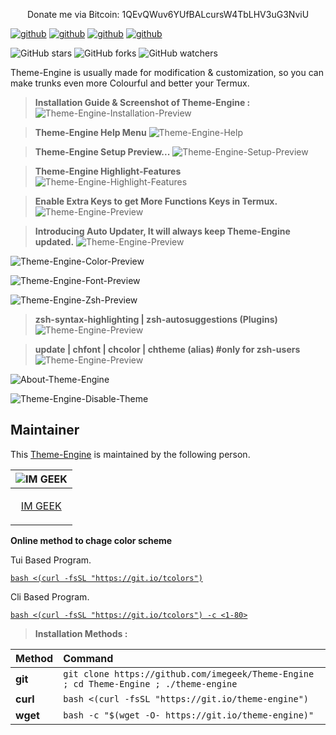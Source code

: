 <p align="center">
Donate me via Bitcoin: 1QEvQWuv6YUfBALcursW4TbLHV3uG3NviU

[![github](https://forthebadge.com/images/badges/built-with-love.svg)](https://github.com/imegeek)
[![github](https://forthebadge.com/images/badges/check-it-out.svg)](https://github.com/imegeek)
[![github](https://img.shields.io/badge/Theme–Engine-v.5.4-cyan?style=for-the-badge)](https://github.com/imegeek)
[![github](https://img.shields.io/github/license/abhackerofficial/Theme-engine?color=amoled&style=for-the-badge)](https://github.com/imegeek)

![GitHub stars](https://img.shields.io/github/stars/imegeek/Theme-engine.svg?style=social)
![GitHub forks](https://img.shields.io/github/forks/imegeek/Theme-engine.svg?style=social)
![GitHub watchers](https://img.shields.io/github/watchers/imegeek/Theme-engine.svg?style=social)

Theme-Engine is usually made for modification & customization, so you can make trunks even more Colourful and better your Termux.

> **Installation Guide & Screenshot of Theme-Engine :**
![Theme-Engine-Installation-Preview](https://user-images.githubusercontent.com/63346676/100494121-8ef76280-3164-11eb-9110-5be5836c5789.jpg)

>**Theme-Engine Help Menu**
![Theme-Engine-Help](https://user-images.githubusercontent.com/63346676/103196786-d8290680-490a-11eb-95ab-3e625622a6ba.jpg)

> **Theme-Engine Setup Preview...**
![Theme-Engine-Setup-Preview](https://github.com/imegeek/Theme-Engine/assets/63346676/c6b9875c-0892-4f9e-844b-5c6ea78be75c)

> **Theme-Engine Highlight-Features**
![Theme-Engine-Highlight-Features](https://github.com/imegeek/Theme-Engine/assets/63346676/6211d58d-f1e3-4ac4-9e5d-1d82fc719720)

> **Enable Extra Keys to get More Functions Keys in Termux.**
![Theme-Engine-Preview](https://github.com/imegeek/Theme-Engine/assets/63346676/469ba2a2-33ac-41c7-85d7-fb896001c23a)

> **Introducing Auto Updater, It will always keep Theme-Engine updated.**
![Theme-Engine-Preview](https://github.com/imegeek/Theme-Engine/assets/63346676/2da96138-ee7e-42af-82c4-e164c334cdc1)

![Theme-Engine-Color-Preview](https://github.com/imegeek/Theme-Engine/assets/63346676/9059ccc8-6012-4fe2-be33-bc906a19519f)

![Theme-Engine-Font-Preview](https://github.com/imegeek/Theme-Engine/assets/63346676/27a36a6c-4d25-4f6f-8638-d92b15448e63)

![Theme-Engine-Zsh-Preview](https://github.com/imegeek/Theme-Engine/assets/63346676/199171f3-3538-4a81-b6af-9ebb7063e100)

> **zsh-syntax-highlighting | zsh-autosuggestions (Plugins)**
![Theme-Engine-Preview](https://user-images.githubusercontent.com/63346676/93866675-9a9e5700-fce5-11ea-83b6-cea06074d32d.jpg)

> **update | chfont | chcolor | chtheme (alias) #only for zsh-users**
![Theme-Engine-Preview](https://user-images.githubusercontent.com/63346676/97134859-9e098000-1774-11eb-970f-970a5e97e48b.jpg)

![About-Theme-Engine](https://github.com/imegeek/Theme-Engine/assets/63346676/f6aeed7b-bc61-46dc-bc7d-cbd59f704112)

![Theme-Engine-Disable-Theme](https://github.com/imegeek/Theme-Engine/assets/63346676/7c331d08-c05f-47df-9567-3a88394044da)

## Maintainer

This [Theme-Engine](https://github.com/imegeek/theme-engine) is maintained by the following person.


| ![IM GEEK](https://avatars.githubusercontent.com/u/63346676?v=4) |
| ----------------------------------------------------------------------------------------------------- |
| <p align="center"> [IM GEEK](https://github.com/imegeek)                                                   |</p>


**Online method to chage color scheme**

Tui Based Program.

[`bash <(curl -fsSL "https://git.io/tcolors")`](https://github.com/imegeek/Theme-Engine)

Cli Based Program.

[`bash <(curl -fsSL "https://git.io/tcolors") -c <1-80>`](https://github.com/imegeek/Theme-Engine)


> **Installation Methods :**

| Method    | Command                                                                                           |
|:----------|:--------------------------------------------------------------------------------------------------|
| **git**   | `git clone https://github.com/imegeek/Theme-Engine ; cd Theme-Engine ; ./theme-engine`                  |       
| **curl**  | `bash <(curl -fsSL "https://git.io/theme-engine")` |
| **wget**  | `bash -c "$(wget -O- https://git.io/theme-engine)"`   |

